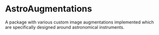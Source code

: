 # AstroAugmentations
A package with various custom image augmentations implemented which are specifically designed around astronomical instruments.
